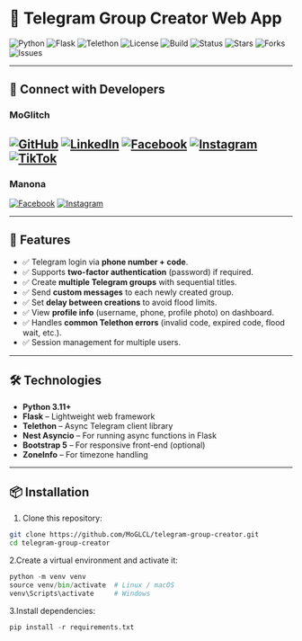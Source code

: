 # 📝 Telegram Group Creator Web App

![Python](https://img.shields.io/badge/Python-3.11-blue)
![Flask](https://img.shields.io/badge/Flask-2.3-green)
![Telethon](https://img.shields.io/badge/Telethon-1.27-purple)
![License](https://img.shields.io/badge/License-MIT-yellow)
![Build](https://img.shields.io/badge/Build-Passing-brightgreen)
![Status](https://img.shields.io/badge/Status-Active-blueviolet)
![Stars](https://img.shields.io/github/stars/MoGLCL/TeleGrouper)
![Forks](https://img.shields.io/github/forks/MoGLCL/TeleGrouper)
![Issues](https://img.shields.io/github/issues/MoGLCL/TeleGrouper)

---

## 🔗 Connect with Developers

### MoGlitch
[![GitHub](https://img.shields.io/badge/GitHub-MoGLCL-black?style=flat-square&logo=github&logoColor=white)](https://github.com/MoGLCL)
[![LinkedIn](https://img.shields.io/badge/LinkedIn-Mohamed%20Wael-blue?style=flat-square&logo=linkedin&logoColor=white)](https://www.linkedin.com/in/mohamed-wael-elghanm-62b267363/)
[![Facebook](https://img.shields.io/badge/Facebook-MarcoElghnam-1877F2?style=flat-square&logo=facebook&logoColor=white)](https://www.facebook.com/marcoelghnam)
[![Instagram](https://img.shields.io/badge/Instagram-Marco_eg2004-E4405F?style=flat-square&logo=instagram&logoColor=white)](https://www.instagram.com/marco_eg2004/)
[![TikTok](https://img.shields.io/badge/TikTok-MoGlitch-000000?style=flat-square&logo=tiktok&logoColor=white)](https://www.tiktok.com/@moglitch)
---
### Manona
[![Facebook](https://img.shields.io/badge/Facebook-Menna%20Hassan-1877F2?style=flat-square&logo=facebook&logoColor=white)](https://www.facebook.com/menna.hassan.56814)
[![Instagram](https://img.shields.io/badge/Instagram-Eng_Menna_Hassan-E4405F?style=flat-square&logo=instagram&logoColor=white)](https://www.instagram.com/eng_menna_hassan)

---

## 🚀 Features

- ✅ Telegram login via **phone number + code**.
- ✅ Supports **two-factor authentication** (password) if required.
- ✅ Create **multiple Telegram groups** with sequential titles.
- ✅ Send **custom messages** to each newly created group.
- ✅ Set **delay between creations** to avoid flood limits.
- ✅ View **profile info** (username, phone, profile photo) on dashboard.
- ✅ Handles **common Telethon errors** (invalid code, expired code, flood wait, etc.).
- ✅ Session management for multiple users.

---

## 🛠️ Technologies

- **Python 3.11+**
- **Flask** – Lightweight web framework
- **Telethon** – Async Telegram client library
- **Nest Asyncio** – For running async functions in Flask
- **Bootstrap 5** – For responsive front-end (optional)
- **ZoneInfo** – For timezone handling

---

## 📦 Installation

1. Clone this repository:

```bash
git clone https://github.com/MoGLCL/telegram-group-creator.git
cd telegram-group-creator
```
2.Create a virtual environment and activate it:
```py
python -m venv venv
source venv/bin/activate  # Linux / macOS
venv\Scripts\activate     # Windows
```
3.Install dependencies:
```py
pip install -r requirements.txt
```


